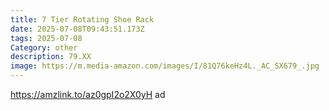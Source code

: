```yaml
---
title: 7 Tier Rotating Shoe Rack
date: 2025-07-08T09:43:51.173Z
tags: 2025-07-08
Category: other
description: 79.XX
image: https://m.media-amazon.com/images/I/81Q76keHz4L._AC_SX679_.jpg
---
```

https://amzlink.to/az0gpI2o2X0yH  ad